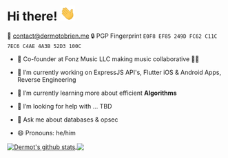 # Hi there! <img src="/wave.gif" width="35px">

📧 [contact@dermotobrien.me](mailto:contact@dermotobrien.me)
🔒 PGP Fingerprint `E0F8 EF85 249D FC62 C11C 7EC6 C4AE 4A3B 52D3 100C`

- 📲 Co-founder at Fonz Music LLC making music collaborative 🍻👥

- 🔭 I’m currently working on ExpressJS API's, Flutter iOS & Android Apps, Reverse Engineering
- 🌱 I’m currently learning more about efficient **Algorithms**
- 🤔 I’m looking for help with ... TBD
- 💬 Ask me about databases & opsec 
- 😄 Pronouns: he/him

<a href="https://github.com/mangledbottles?tab=repositories">
  <img align="center" src="https://github-readme-stats.vercel.app/api?username=mangledbottles&show_icons=true" alt="Dermot's github stats" />
</a>
<a href="https://github.com/mangledbottles?tab=repositories">
  <img align="center" src="https://github-readme-stats.anuraghazra1.vercel.app/api/top-langs/?username=mangledbottles&layout=compact" />
</a>

